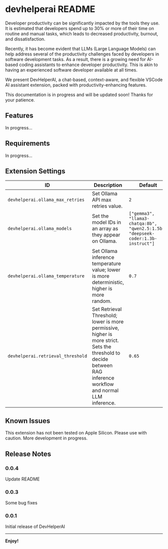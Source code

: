 # devhelperai README

Developer productivity can be significantly impacted by the tools they use. It is estimated that developers spend up to 30% or more of their time on routine and manual tasks, which leads to decreased productivity, burnout, and dissatisfaction.

Recently, it has become evident that LLMs (Large Language Models) can help address several of the productivity challenges faced by developers in software development tasks. As a result, there is a growing need for AI-based coding assistants to enhance developer productivity. This is akin to having an experienced software developer available at all times.

We present DevHelperAI, a chat-based, context-aware, and flexible VSCode AI assistant extension, packed with productivity-enhancing features.

This documentation is in progress and will be updated soon! Thanks for your patience.

## Features

In progress...

<!-- Describe specific features of your extension including screenshots of your extension in action. Image paths are relative to this README file.

For example if there is an image subfolder under your extension project workspace:

\!\[feature X\]\(images/feature-x.png\)

> Tip: Many popular extensions utilize animations. This is an excellent way to show off your extension! We recommend short, focused animations that are easy to follow. -->

## Requirements

In progress...

<!-- If you have any requirements or dependencies, add a section describing those and how to install and configure them. -->

## Extension Settings

| ID                                | Description                                                                                                                                                     | Default                                                                          |
| --------------------------------- | --------------------------------------------------------------------------------------------------------------------------------------------------------------- | -------------------------------------------------------------------------------- |
| `devhelperai.ollama_max_retries`  | Set Ollama API max retries value.                                                                                                                               | `2`                                                                              |
| `devhelperai.ollama_models`       | Set the model IDs in an array as they appear on Ollama.                                                                                                         | `["gemma3", "llama3-chatqa:8b", "qwen2.5:1.5b", "deepseek-coder:1.3b-instruct"]` |
| `devhelperai.ollama_temperature`  | Set Ollama inference temperature value; lower is more deterministic, higher is more random.                                                                     | `0.7`                                                                            |
| `devhelperai.retrieval_threshold` | Set Retrieval Threshold; lower is more permissive, higher is more strict. Sets the threshold to decide between RAG inference workflow and normal LLM inference. | `0.65`                                                                           |

<!-- Include if your extension adds any VS Code settings through the `contributes.configuration` extension point.

For example:

This extension contributes the following settings:

- `myExtension.enable`: Enable/disable this extension.
- `myExtension.thing`: Set to `blah` to do something. -->

## Known Issues

This extension has not been tested on Apple Silicon. Please use with caution. More development in progress.

<!-- Calling out known issues can help limit users opening duplicate issues against your extension. -->

## Release Notes

### 0.0.4

Update README

### 0.0.3

Some bug fixes

### 0.0.1

Initial release of DevHelperAI

---

<!-- ## Following extension guidelines

Ensure that you've read through the extensions guidelines and follow the best practices for creating your extension.

- [Extension Guidelines](https://code.visualstudio.com/api/references/extension-guidelines)

## Working with Markdown

You can author your README using Visual Studio Code. Here are some useful editor keyboard shortcuts:

- Split the editor (`Cmd+\` on macOS or `Ctrl+\` on Windows and Linux).
- Toggle preview (`Shift+Cmd+V` on macOS or `Shift+Ctrl+V` on Windows and Linux).
- Press `Ctrl+Space` (Windows, Linux, macOS) to see a list of Markdown snippets.

## For more information

- [Visual Studio Code's Markdown Support](http://code.visualstudio.com/docs/languages/markdown)
- [Markdown Syntax Reference](https://help.github.com/articles/markdown-basics/) -->

**Enjoy!**
